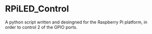 # RPiLED_Control
A python script written and desingned for the Raspberry Pi platform, in order to control 2 of the GPIO ports.
